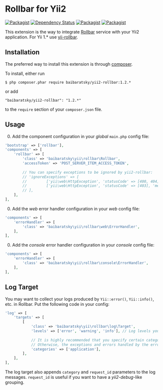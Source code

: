 Rollbar for Yii2
================
[![Packagist](https://img.shields.io/packagist/l/baibaratsky/yii2-rollbar.svg)](https://github.com/baibaratsky/yii2-rollbar/blob/master/LICENSE.md)
[![Dependency Status](https://www.versioneye.com/user/projects/55ba6130653762001a00189a/badge.svg?style=flat)](https://www.versioneye.com/user/projects/55ba6130653762001a00189a)
[![Packagist](https://img.shields.io/packagist/v/baibaratsky/yii2-rollbar.svg)](https://packagist.org/packages/baibaratsky/yii2-rollbar)
[![Packagist](https://img.shields.io/packagist/dt/baibaratsky/yii2-rollbar.svg)](https://packagist.org/packages/baibaratsky/yii2-rollbar)

This extension is the way to integrate [Rollbar](http://rollbar.com/) service with your Yii2 application.
For Yii 1.* use [yii-rollbar](https://github.com/baibaratsky/yii-rollbar).


Installation
------------
The preferred way to install this extension is through [composer](http://getcomposer.org/download/). 

 To install, either run
 ```
 $ php composer.phar require baibaratsky/yii2-rollbar:1.2.*
 ```
 or add
 ```
 "baibaratsky/yii2-rollbar": "1.2.*"
 ```
 to the `require` section of your `composer.json` file.


Usage
-----
0. Add the component configuration in your *global* `main.php` config file:
 ```php
 'bootstrap' => ['rollbar'],
 'components' => [
     'rollbar' => [
         'class' => 'baibaratsky\yii\rollbar\Rollbar',
         'accessToken' => 'POST_SERVER_ITEM_ACCESS_TOKEN',
         
         // You can specify exceptions to be ignored by yii2-rollbar:
         // 'ignoreExceptions' => [
         //         ['yii\web\HttpException', 'statusCode' => [400, 404]],
         //         ['yii\web\HttpException', 'statusCode' => [403], 'message' => ['This action is forbidden']],
         // ],
     ],
 ],
 ```

0. Add the *web* error handler configuration in your *web* config file:
 ```php
 'components' => [
     'errorHandler' => [
         'class' => 'baibaratsky\yii\rollbar\web\ErrorHandler',
     ],
 ],
 ```

0. Add the *console* error handler configuration in your *console* config file:
 ```php
 'components' => [
     'errorHandler' => [
         'class' => 'baibaratsky\yii\rollbar\console\ErrorHandler',
     ],
 ],
 ```


Log Target
----------
You may want to collect your logs produced by `Yii::error()`, `Yii::info()`, etc. in Rollbar.
Put the following code in your config:
 ```php
 'log' => [
     'targets' => [
         [
             'class' => 'baibaratsky\yii\rollbar\log\Target',
             'levels' => ['error', 'warning', 'info'], // Log levels you want to appear in Rollbar
             
             // It is highly recommended that you specify certain categories.
             // Otherwise, the exceptions and errors handled by the error handlers will be duplicated.
             'categories' => ['application'],
         ],
     ],
 ],
 ```

The log target also appends `category` and `request_id` parameters to the log messages.
`request_id` is useful if you want to have a *yii2-debug*-like  grouping.